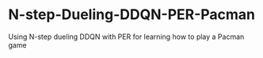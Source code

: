 # N-step-Dueling-DDQN-PER-Pacman
Using N-step dueling DDQN with PER for learning how to play a Pacman game
